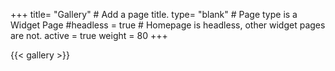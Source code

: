+++
title= "Gallery"  # Add a page title.
type= "blank"  # Page type is a Widget Page
#headless = true  # Homepage is headless, other widget pages are not.
active = true
weight = 80
+++

{{< gallery >}}